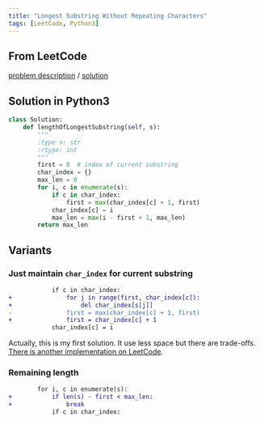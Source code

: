 ```yaml
---
title: "Longest Substring Without Repeating Characters"
tags: [LeetCode, Python3]
---
```


## From LeetCode
[problem description](https://leetcode.com/problems/longest-substring-without-repeating-characters/description/)
/
[solution](https://leetcode.com/problems/longest-substring-without-repeating-characters/solution/#approach-3-sliding-window-optimized)

## Solution in Python3
```python
class Solution:
    def lengthOfLongestSubstring(self, s):
        """
        :type s: str
        :rtype: int
        """
        first = 0  # index of current substring
        char_index = {}
        max_len = 0
        for i, c in enumerate(s):
            if c in char_index:
                first = max(char_index[c] + 1, first)
            char_index[c] = i
            max_len = max(i - first + 1, max_len)
        return max_len
```

## Variants

### Just maintain `char_index` for current substring
```diff
            if c in char_index:
+               for j in range(first, char_index[c]):
+                   del char_index[s[j]]
-               first = max(char_index[c] + 1, first)
+               first = char_index[c] + 1
            char_index[c] = i            
```
Actually, this is my first solution. It use less space but there are trade-offs. [There is another implementation on LeetCode](https://leetcode.com/problems/longest-substring-without-repeating-characters/solution/#approach-2-sliding-window).

### Remaining length
```diff
        for i, c in enumerate(s):
+           if len(s) - first < max_len: 
+               break
            if c in char_index:
```